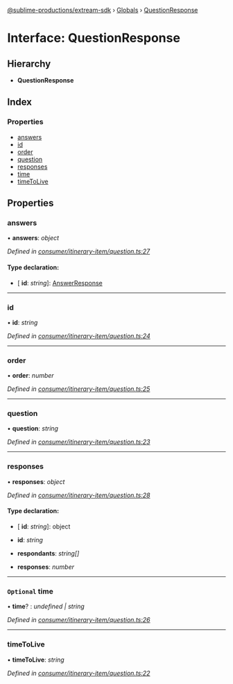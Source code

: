 [@sublime-productions/extream-sdk](../README.md) › [Globals](../globals.md) › [QuestionResponse](questionresponse.md)

# Interface: QuestionResponse

## Hierarchy

* **QuestionResponse**

## Index

### Properties

* [answers](questionresponse.md#answers)
* [id](questionresponse.md#id)
* [order](questionresponse.md#order)
* [question](questionresponse.md#question)
* [responses](questionresponse.md#responses)
* [time](questionresponse.md#optional-time)
* [timeToLive](questionresponse.md#timetolive)

## Properties

###  answers

• **answers**: *object*

*Defined in [consumer/itinerary-item/question.ts:27](https://github.com/Extream-SaaS/ex-sdk/blob/991f539/src/consumer/itinerary-item/question.ts#L27)*

#### Type declaration:

* \[ **id**: *string*\]: [AnswerResponse](answerresponse.md)

___

###  id

• **id**: *string*

*Defined in [consumer/itinerary-item/question.ts:24](https://github.com/Extream-SaaS/ex-sdk/blob/991f539/src/consumer/itinerary-item/question.ts#L24)*

___

###  order

• **order**: *number*

*Defined in [consumer/itinerary-item/question.ts:25](https://github.com/Extream-SaaS/ex-sdk/blob/991f539/src/consumer/itinerary-item/question.ts#L25)*

___

###  question

• **question**: *string*

*Defined in [consumer/itinerary-item/question.ts:23](https://github.com/Extream-SaaS/ex-sdk/blob/991f539/src/consumer/itinerary-item/question.ts#L23)*

___

###  responses

• **responses**: *object*

*Defined in [consumer/itinerary-item/question.ts:28](https://github.com/Extream-SaaS/ex-sdk/blob/991f539/src/consumer/itinerary-item/question.ts#L28)*

#### Type declaration:

* \[ **id**: *string*\]: object

* **id**: *string*

* **respondants**: *string[]*

* **responses**: *number*

___

### `Optional` time

• **time**? : *undefined | string*

*Defined in [consumer/itinerary-item/question.ts:26](https://github.com/Extream-SaaS/ex-sdk/blob/991f539/src/consumer/itinerary-item/question.ts#L26)*

___

###  timeToLive

• **timeToLive**: *string*

*Defined in [consumer/itinerary-item/question.ts:22](https://github.com/Extream-SaaS/ex-sdk/blob/991f539/src/consumer/itinerary-item/question.ts#L22)*
